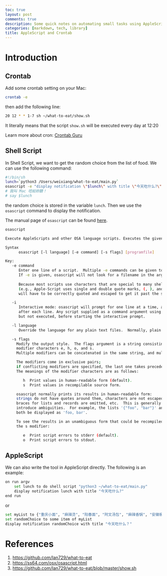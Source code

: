 ```yaml
---
toc: true
layout: post
comments: true
description: Some quick notes on automating small tasks using AppleScript and cron
categories: [markdown, tech, library]
title: AppleScript and Crontab
---
```


# Introduction

## Crontab
Add some crontab setting on your Mac:
```bash
crontab -e
```
then add the following line:
```bash
20 12 * * 1-7 sh ~/what-to-eat/show.sh
```
It literally means that the script `show.sh` will be executed every day at 12:20

Learn more about cron: [Crontab Guru](https://crontab.guru/)

## Shell Script
In Shell Script, we want to get the random choice from the list of food. We can use the following command:
```bash
#!/bin/sh
lunch=`python3 /Users/weixiang/what-to-eat/main.py`
osascript -e "display notification \"$lunch\" with title \"今天吃什么?\""
# 我叫 Mac 唸給妳聽！
# say $lunch
```
the random choice is stored in the variable `lunch`. Then we use the `osascript` command to display the notification.

The manual page of `osascript` can be found [here](https://ss64.com/osx/osascript.html).

```bash
osascript

Execute AppleScripts and other OSA language scripts. Executes the given script file, or standard input if none is given. Scripts can be plain text or compiled scripts. osascript was designed for use with AppleScript, but will work with any Open Scripting Architecture (OSA) language.

Syntax
      osascript [-l language] [-e command] [-s flags] [programfile]

Key:
   -e command
      Enter one line of a script.  Multiple -e commands can be given to build up a multi-line script.
      If -e is given, osascript will not look for a filename in the argument list.
 
      Because most scripts use characters that are special to many shell programs
      (e.g., Apple-Script uses single and double quote marks, (, ), and *), the command
      will have to be correctly quoted and escaped to get it past the shell intact.

   -i
      Interactive mode: osascript will prompt for one line at a time, and output the result, if applicable,
      after each line. Any script supplied as a command argument using -e or programfile will be loaded,
      but not executed, before starting the interactive prompt. 

   -l language
      Override the language for any plain text files.  Normally, plain text files are compiled as AppleScript.

   -s flags
     Modify the output style.  The flags argument is a string consisting of any of the
     modifier characters e, h, o, and s. 
     Multiple modifiers can be concatenated in the same string, and multiple -s options can be specified.

     The modifiers come in exclusive pairs;
     if conflicting modifiers are specified, the last one takes precedence.
     The meanings of the modifier characters are as follows:

        h  Print values in human-readable form (default).
        s  Print values in recompilable source form.

     osascript normally prints its results in human-readable form:
     strings do not have quotes around them, characters are not escaped,
     braces for lists and records are omitted, etc.  This is generally more useful, but can
     introduce ambiguities.  For example, the lists '{"foo", "bar"}' and '{{"foo", {"bar"}}}' would
     both be displayed as 'foo, bar'.  

     To see the results in an unambiguous form that could be recompiled into the same value, use
     the s modifier:

        e  Print script errors to stderr (default).
        o  Print script errors to stdout.
```

## AppleScript
We can also write the tool in AppleScript directly. The following is an example:
```bash
on run argv
    set lunch to do shell script "python3 ~/what-to-eat/main.py"
    display notification lunch with title "今天吃什么?"
end run
```
or 
```bash
set myList to {"重庆小面", "麻辣烫", "阳春面", "阿文汤包", "麻辣香锅", "安徽板面"} as list
set randomChoice to some item of myList
display notification randomChoice with title "今天吃什么？"
```


# References
1. <https://github.com/Ian729/what-to-eat>
2. <https://ss64.com/osx/osascript.html>
3. <https://github.com/Ian729/what-to-eat/blob/master/show.sh>